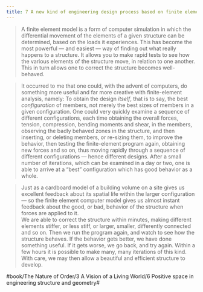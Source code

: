 ```yaml
---
title: 7 A new kind of engineering design process based on finite element analysis
---
```


> A finite element model is a form of computer simulation in which the differential movement of the elements of a given structure can be determined, based on the loads it experiences. This has become the most powerful — and easiest — way of finding out what really happens to a structure. It allows you to make rapid tests to see how the various elements of the structure move, in relation to one another. This in turn allows one to correct the structure becomes well-behaved.  

> It occurred to me that one could, with the advent of computers, do something more useful and far more creative with finite-element analysis, namely: To obtain the design *itself*, that is to say, the best *configuration* of members, not merely the best sizes of members in a given configuration. One could very quickly examine a sequence of different configurations, each time obtaining the overall forces, tension, compression, bending moments and shear, in the members, observing the badly behaved zones in the structure, and then inserting, or deleting members, or re-sizing them, to improve the behavior, then testing the finite-element program again, obtaining new forces and so on, thus moving rapidly through a sequence of different configurations — hence different designs. After a small number of iterations, which can be examined in a day or two, one is able to arrive at a “best” configuration which has good behavior as a whole.  

> Just as a cardboard model of a building volume on a site gives us excellent feedback about its spatial life within the larger configuration — so the finite element computer model gives us almost instant feedback about the good, or bad, behavior of the structure when forces are applied to it.  
> We are able to correct the structure within minutes, making different elements stiffer, or less stiff, or larger, smaller, differently connected and so on. Then we run the program again, and watch to see how the structure behaves. If the behavior gets better, we have done something useful. If it gets worse, we go back, and try again. Within a few hours it is possible to make many, many iterations of this kind. With care, we may then allow a beautiful and efficient structure to develop.  

#book/The Nature of Order/3 A Vision of a Living World/6 Positive space in engineering structure and geometry#
